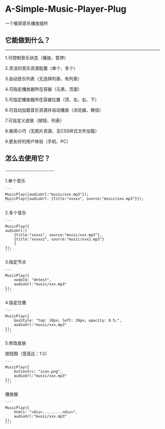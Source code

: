 # A-Simple-Music-Player-Plug 
一个极简音乐播放插件 

## 它能做到什么？ 

---------------------- 

1.可控制音乐状态（播放、暂停） 

2.灵活的音乐资源配置（单个、多个） 

3.自动音乐列表（无选择列表、有列表） 

4.可指定播放器所在容器（元素、页面） 

5.可指定播放器所在容器位置（顶、左、右、下） 

6.可自动加载音乐资源并自动播放（浏览器、微信） 

7.可自定义皮肤（按钮、列表） 

8.极简小巧（无图片资源、无CSS样式文件加载） 

9.更友好的用户体验（手机、PC） 


## 怎么去使用它？ 

-------------------------  

1.单个音乐 
	
	```
	MusicPlay({audioUrl:"music/xxx.mp3"});
	MusicPlay({audioUrl: {title:"xxxxx", source:"music/xxx.mp3"}});
	```

2.多个音乐 
	
	```
	MusicPlay({
	audioUrl:[
		{title:"xxxxx", source:"music/xxx.mp3"}, 
		{title:"xxxxx2", source:"music/xxx2.mp3"}
		]
	});
	```

3.指定节点 
	
	```
	MusicPlay({
		nodeId: "dntest",
		audioUrl:"music/xxx.mp3"
	});
	```

4.指定位置 
	
	```
	MusicPlay({
		boxStyle: "top: 10px; left: 20px; opacity: 0.5;",
		audioUrl:"music/xxx.mp3"
	});
	```

5.修改皮肤 

按钮图（宽高比：1:2） 
	
	```
	MusicPlay({
		buttonSrc: "icon.png",
		audioUrl:"music/xxx.mp3"
	});
	```

播放器 
	
	```
	MusicPlay({
		htmls: "<div>.........<div>",
		audioUrl:"music/xxx.mp3"
	});
	```
